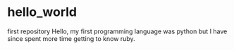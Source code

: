 # hello_world
first repository
Hello, my first programming language was python but I have since spent more time getting to know ruby.
